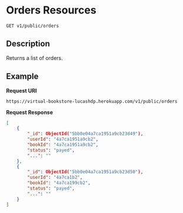 # Orders Resources

    GET v1/public/orders

## Description
Returns a list of orders.

## Example
**Request URI**

    https://virtual-bookstore-lucashdp.herokuapp.com/v1/public/orders

**Request Response**
``` json
[
    {
        "_id": ObjectId("5bb0e04a7ca1951a9cb23d49"),
        "userId": "4a7ca1951a9cb2",
        "bookId": "4a7ca1951a9cb2",
        "status": "payed",
        "...": ""
    },
    {
        "_id": ObjectId("5bb0e04a7ca1951a9cb23d50"),
        "userId": "4a7ca1b2",
        "bookId": "4a7ca199cb2",
        "status": "payed",
        "...": ""
    }
]
```